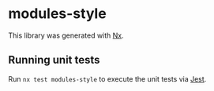 # modules-style

This library was generated with [Nx](https://nx.dev).

## Running unit tests

Run `nx test modules-style` to execute the unit tests via [Jest](https://jestjs.io).
